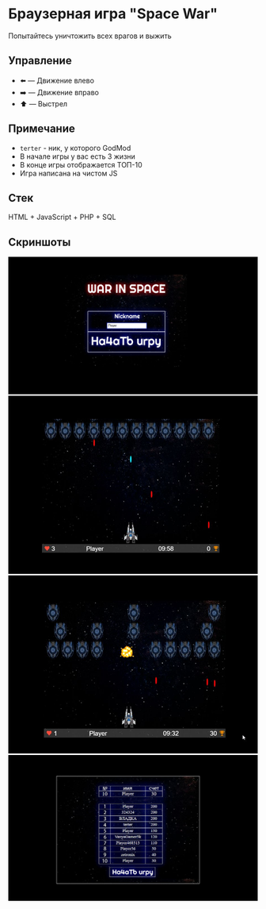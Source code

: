 # Браузерная игра "Space War"
Попытайтесь уничтожить всех врагов и выжить

## Управление
* ⬅️ — Движение влево
* ➡️ — Движение вправо
* ⬆️ — Выстрел

## Примечание
* `terter` - ник, у которого GodMod
* В начале игры у вас есть 3 жизни
* В конце игры отображается ТОП-10
* Игра написана на чистом JS

## Стек
HTML + JavaScript + PHP + SQL

## Скриншоты
![](img/1.jpg)
![](img/2.jpg)
![](img/3.jpg)
![](img/4.jpg)
